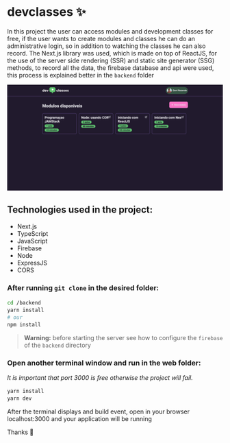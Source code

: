 # devclasses ✨
In this project the user can access modules and development classes for free, if the user wants to create modules and classes he can do an administrative login, so in addition to watching the classes he can also record.
The Next.js library was used, which is made on top of ReactJS, for the use of the server side rendering (SSR) and static site generator (SSG) methods, to record all the data, the firebase database and api were used, this process is explained better in the `backend` folder

<p align="center">
  <img alt="Preview" src="https://raw.githubusercontent.com/DAVI-REZENDE/devclasses/master/assets/preview-home.png" />
</p>

## Technologies used in the project:

- Next.js
- TypeScript
- JavaScript
- Firebase
- Node
- ExpressJS
- CORS

### After running `git clone` in the desired folder:

```bash
cd /backend
yarn install
# our
npm install
```
>**Warning:** before starting the server see how to configure the `firebase` of the `backend` directory

### Open another terminal window and run in the web folder:
_It is important that port 3000 is free otherwise the project will fail._

```bash
yarn install
yarn dev
```

After the terminal displays and build event, open in your browser localhost:3000 and your application will be running

Thanks 👋